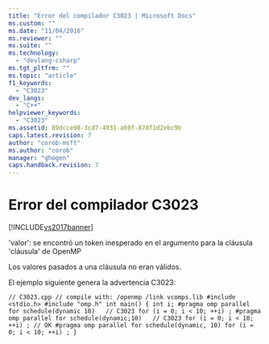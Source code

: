 ```yaml
---
title: "Error del compilador C3023 | Microsoft Docs"
ms.custom: ""
ms.date: "11/04/2016"
ms.reviewer: ""
ms.suite: ""
ms.technology: 
  - "devlang-csharp"
ms.tgt_pltfrm: ""
ms.topic: "article"
f1_keywords: 
  - "C3023"
dev_langs: 
  - "C++"
helpviewer_keywords: 
  - "C3023"
ms.assetid: 89dcce98-3cd7-4931-a50f-87df1d2ebc9b
caps.latest.revision: 7
author: "corob-msft"
ms.author: "corob"
manager: "ghogen"
caps.handback.revision: 7
---
```

# Error del compilador C3023
[!INCLUDE[vs2017banner](../../assembler/inline/includes/vs2017banner.md)]

'valor': se encontró un token inesperado en el argumento para la cláusula 'cláusula' de OpenMP  
  
 Los valores pasados a una cláusula no eran válidos.  
  
 El ejemplo siguiente genera la advertencia C3023:  
  
```  
// C3023.cpp // compile with: /openmp /link vcomps.lib #include <stdio.h> #include "omp.h" int main() { int i; #pragma omp parallel for schedule(dynamic 10)   // C3023 for (i = 0; i < 10; ++i) ; #pragma omp parallel for schedule(dynamic;10)   // C3023 for (i = 0; i < 10; ++i) ; // OK #pragma omp parallel for schedule(dynamic, 10) for (i = 0; i < 10; ++i) ; }  
```